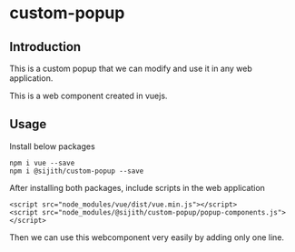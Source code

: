 # custom-popup

## Introduction

This is a custom popup that we can modify and use it in any web application.

This is a web component created in vuejs.

## Usage

Install below packages

```
npm i vue --save
npm i @sijith/custom-popup --save
```

After installing both packages, include scripts in the web application

```
<script src="node_modules/vue/dist/vue.min.js"></script>
<script src="node_modules/@sijith/custom-popup/popup-components.js"></script>
```

Then we can use this webcomponent very easily by adding only one line.

<popup-component></popup-component>

